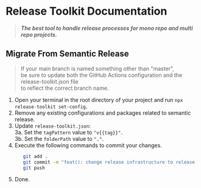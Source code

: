 # Release Toolkit Documentation
> ***The best tool to handle release processes for mono repo and multi repo projects.***


## Migrate From Semantic Release
> If your main branch is named something other than "master",<br /> be sure to update both the GitHub Actions configuration and the release-toolkit.json file <br /> to reflect the correct branch name.
1. Open your terminal in the root directory of your project and run `npx release-toolkit set-config`.
2. Remove any existing configurations and packages related to semantic release.
3. Update `release-toolkit.json`: <br />
   3a. Set the `tagPattern` value to `"v{{tag}}"`.<br />
   3b. Set the `folderPath` value to `"."`.
4. Execute the following commands to commit your changes.
   ```bash
      git add .
      git commit -m "feat(): change release infrastructure to release toolkit"
      git push
   ``` 
5. Done.




